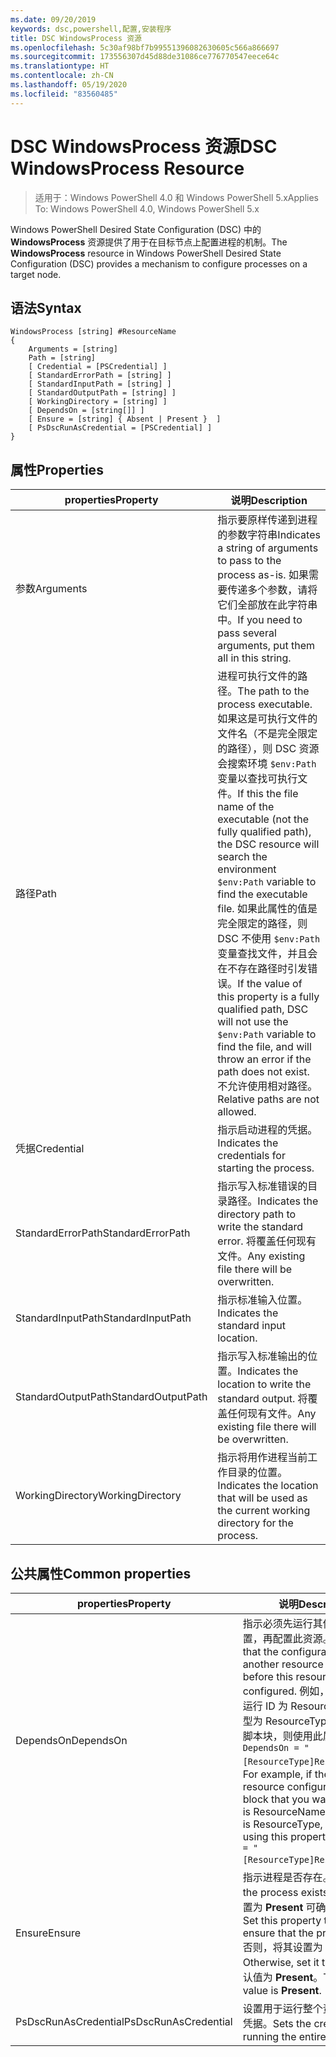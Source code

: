 ```yaml
---
ms.date: 09/20/2019
keywords: dsc,powershell,配置,安装程序
title: DSC WindowsProcess 资源
ms.openlocfilehash: 5c30af98bf7b99551396082630605c566a866697
ms.sourcegitcommit: 173556307d45d88de31086ce776770547eece64c
ms.translationtype: HT
ms.contentlocale: zh-CN
ms.lasthandoff: 05/19/2020
ms.locfileid: "83560485"
---
```

# <a name="dsc-windowsprocess-resource"></a><span data-ttu-id="35f90-103">DSC WindowsProcess 资源</span><span class="sxs-lookup"><span data-stu-id="35f90-103">DSC WindowsProcess Resource</span></span>

> <span data-ttu-id="35f90-104">适用于：Windows PowerShell 4.0 和 Windows PowerShell 5.x</span><span class="sxs-lookup"><span data-stu-id="35f90-104">Applies To: Windows PowerShell 4.0, Windows PowerShell 5.x</span></span>

<span data-ttu-id="35f90-105">Windows PowerShell Desired State Configuration (DSC) 中的 **WindowsProcess** 资源提供了用于在目标节点上配置进程的机制。</span><span class="sxs-lookup"><span data-stu-id="35f90-105">The **WindowsProcess** resource in Windows PowerShell Desired State Configuration (DSC) provides a mechanism to configure processes on a target node.</span></span>

## <a name="syntax"></a><span data-ttu-id="35f90-106">语法</span><span class="sxs-lookup"><span data-stu-id="35f90-106">Syntax</span></span>

```Syntax
WindowsProcess [string] #ResourceName
{
    Arguments = [string]
    Path = [string]
    [ Credential = [PSCredential] ]
    [ StandardErrorPath = [string] ]
    [ StandardInputPath = [string] ]
    [ StandardOutputPath = [string] ]
    [ WorkingDirectory = [string] ]
    [ DependsOn = [string[]] ]
    [ Ensure = [string] { Absent | Present }  ]
    [ PsDscRunAsCredential = [PSCredential] ]
}
```

## <a name="properties"></a><span data-ttu-id="35f90-107">属性</span><span class="sxs-lookup"><span data-stu-id="35f90-107">Properties</span></span>

|<span data-ttu-id="35f90-108">properties</span><span class="sxs-lookup"><span data-stu-id="35f90-108">Property</span></span> |<span data-ttu-id="35f90-109">说明</span><span class="sxs-lookup"><span data-stu-id="35f90-109">Description</span></span> |
|---|---|
|<span data-ttu-id="35f90-110">参数</span><span class="sxs-lookup"><span data-stu-id="35f90-110">Arguments</span></span> |<span data-ttu-id="35f90-111">指示要原样传递到进程的参数字符串</span><span class="sxs-lookup"><span data-stu-id="35f90-111">Indicates a string of arguments to pass to the process as-is.</span></span> <span data-ttu-id="35f90-112">如果需要传递多个参数，请将它们全部放在此字符串中。</span><span class="sxs-lookup"><span data-stu-id="35f90-112">If you need to pass several arguments, put them all in this string.</span></span> |
|<span data-ttu-id="35f90-113">路径</span><span class="sxs-lookup"><span data-stu-id="35f90-113">Path</span></span> |<span data-ttu-id="35f90-114">进程可执行文件的路径。</span><span class="sxs-lookup"><span data-stu-id="35f90-114">The path to the process executable.</span></span> <span data-ttu-id="35f90-115">如果这是可执行文件的文件名（不是完全限定的路径），则 DSC 资源会搜索环境 `$env:Path` 变量以查找可执行文件。</span><span class="sxs-lookup"><span data-stu-id="35f90-115">If this the file name of the executable (not the fully qualified path), the DSC resource will search the environment `$env:Path` variable to find the executable file.</span></span> <span data-ttu-id="35f90-116">如果此属性的值是完全限定的路径，则 DSC 不使用 `$env:Path` 变量查找文件，并且会在不存在路径时引发错误。</span><span class="sxs-lookup"><span data-stu-id="35f90-116">If the value of this property is a fully qualified path, DSC will not use the `$env:Path` variable to find the file, and will throw an error if the path does not exist.</span></span> <span data-ttu-id="35f90-117">不允许使用相对路径。</span><span class="sxs-lookup"><span data-stu-id="35f90-117">Relative paths are not allowed.</span></span> |
|<span data-ttu-id="35f90-118">凭据</span><span class="sxs-lookup"><span data-stu-id="35f90-118">Credential</span></span> |<span data-ttu-id="35f90-119">指示启动进程的凭据。</span><span class="sxs-lookup"><span data-stu-id="35f90-119">Indicates the credentials for starting the process.</span></span> |
|<span data-ttu-id="35f90-120">StandardErrorPath</span><span class="sxs-lookup"><span data-stu-id="35f90-120">StandardErrorPath</span></span> |<span data-ttu-id="35f90-121">指示写入标准错误的目录路径。</span><span class="sxs-lookup"><span data-stu-id="35f90-121">Indicates the directory path to write the standard error.</span></span> <span data-ttu-id="35f90-122">将覆盖任何现有文件。</span><span class="sxs-lookup"><span data-stu-id="35f90-122">Any existing file there will be overwritten.</span></span> |
|<span data-ttu-id="35f90-123">StandardInputPath</span><span class="sxs-lookup"><span data-stu-id="35f90-123">StandardInputPath</span></span> |<span data-ttu-id="35f90-124">指示标准输入位置。</span><span class="sxs-lookup"><span data-stu-id="35f90-124">Indicates the standard input location.</span></span> |
|<span data-ttu-id="35f90-125">StandardOutputPath</span><span class="sxs-lookup"><span data-stu-id="35f90-125">StandardOutputPath</span></span> |<span data-ttu-id="35f90-126">指示写入标准输出的位置。</span><span class="sxs-lookup"><span data-stu-id="35f90-126">Indicates the location to write the standard output.</span></span> <span data-ttu-id="35f90-127">将覆盖任何现有文件。</span><span class="sxs-lookup"><span data-stu-id="35f90-127">Any existing file there will be overwritten.</span></span> |
|<span data-ttu-id="35f90-128">WorkingDirectory</span><span class="sxs-lookup"><span data-stu-id="35f90-128">WorkingDirectory</span></span> |<span data-ttu-id="35f90-129">指示将用作进程当前工作目录的位置。</span><span class="sxs-lookup"><span data-stu-id="35f90-129">Indicates the location that will be used as the current working directory for the process.</span></span> |

## <a name="common-properties"></a><span data-ttu-id="35f90-130">公共属性</span><span class="sxs-lookup"><span data-stu-id="35f90-130">Common properties</span></span>

|<span data-ttu-id="35f90-131">properties</span><span class="sxs-lookup"><span data-stu-id="35f90-131">Property</span></span> |<span data-ttu-id="35f90-132">说明</span><span class="sxs-lookup"><span data-stu-id="35f90-132">Description</span></span> |
|---|---|
|<span data-ttu-id="35f90-133">DependsOn</span><span class="sxs-lookup"><span data-stu-id="35f90-133">DependsOn</span></span> |<span data-ttu-id="35f90-134">指示必须先运行其他资源的配置，再配置此资源。</span><span class="sxs-lookup"><span data-stu-id="35f90-134">Indicates that the configuration of another resource must run before this resource is configured.</span></span> <span data-ttu-id="35f90-135">例如，如果想要首先运行 ID 为 ResourceName、类型为 ResourceType 的资源配置脚本块，则使用此属性的语法为 `DependsOn = "[ResourceType]ResourceName"`。</span><span class="sxs-lookup"><span data-stu-id="35f90-135">For example, if the ID of the resource configuration script block that you want to run first is ResourceName and its type is ResourceType, the syntax for using this property is `DependsOn = "[ResourceType]ResourceName"`.</span></span> |
|<span data-ttu-id="35f90-136">Ensure</span><span class="sxs-lookup"><span data-stu-id="35f90-136">Ensure</span></span> |<span data-ttu-id="35f90-137">指示进程是否存在。</span><span class="sxs-lookup"><span data-stu-id="35f90-137">Indicates if the process exists.</span></span> <span data-ttu-id="35f90-138">将此属性设置为 **Present** 可确保进程存在。</span><span class="sxs-lookup"><span data-stu-id="35f90-138">Set this property to **Present** to ensure that the process exists.</span></span> <span data-ttu-id="35f90-139">否则，将其设置为 **Absent**。</span><span class="sxs-lookup"><span data-stu-id="35f90-139">Otherwise, set it to **Absent**.</span></span> <span data-ttu-id="35f90-140">默认值为 **Present**。</span><span class="sxs-lookup"><span data-stu-id="35f90-140">The default value is **Present**.</span></span> |
|<span data-ttu-id="35f90-141">PsDscRunAsCredential</span><span class="sxs-lookup"><span data-stu-id="35f90-141">PsDscRunAsCredential</span></span> |<span data-ttu-id="35f90-142">设置用于运行整个资源的身份的凭据。</span><span class="sxs-lookup"><span data-stu-id="35f90-142">Sets the credential for running the entire resource as.</span></span> |
